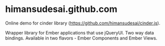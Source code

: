 himansudesai.github.com
=======================
Online demo for cinder library (https://github.com/himansudesai/cinder.js).

Wrapper library for Ember applications that use jQueryUI.
Two way data bindings.
Available in two flavors - Ember Components and Ember Views.
